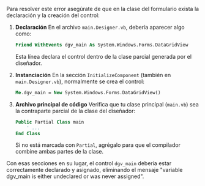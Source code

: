 <!-- ./README_dgv_main.md -->
Para resolver este error asegúrate de que en la clase del formulario exista la declaración y la creación del control:

1. **Declaración**
   En el archivo `main.Designer.vb`, debería aparecer algo como:
   ```vb
   Friend WithEvents dgv_main As System.Windows.Forms.DataGridView
   ```
   Esta línea declara el control dentro de la clase parcial generada por el diseñador.

2. **Instanciación**
   En la sección `InitializeComponent` (también en `main.Designer.vb`), normalmente se crea el control:
   ```vb
   Me.dgv_main = New System.Windows.Forms.DataGridView()
   ```

3. **Archivo principal de código**
   Verifica que tu clase principal (`main.vb`) sea la contraparte parcial de la clase del diseñador:
   ```vb
   Public Partial Class main
       ' ...
   End Class
   ```
   Si no está marcada con `Partial`, agrégalo para que el compilador combine ambas partes de la clase.

Con esas secciones en su lugar, el control `dgv_main` debería estar correctamente declarado y asignado, eliminando el mensaje "variable dgv_main is either undeclared or was never assigned".
